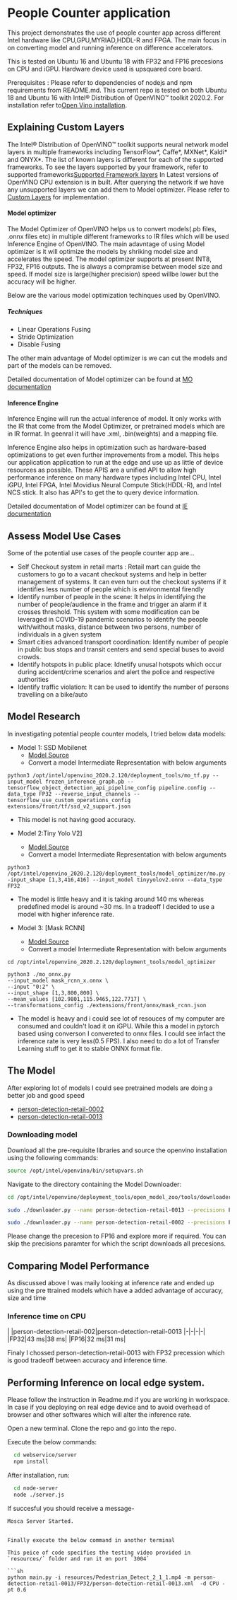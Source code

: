 # People Counter application

This project demonstrates the use of people counter app across different Intel hardware like CPU,GPU,MYRIAD,HDDL-R and FPGA. The main focus in on converting model and running inference on difference accelerators.

This is tested on Ubuntu 16 and Ubuntu 18 with FP32 and FP16 precesions on CPU and iGPU. Hardware device used is upsquared  core board.

Prerequisites : Please refer to dependencies of nodejs and npm requirements from README.md. This current repo is tested on both Ubuntu 18 and Ubuntu 16 with Intel® Distribution of OpenVINO™ toolkit 2020.2. For installation refer to[Open Vino installation](https://docs.openvinotoolkit.org/2020.2/_docs_install_guides_installing_openvino_linux.html). 

## Explaining Custom Layers

The Intel® Distribution of OpenVINO™ toolkit supports neural network model layers in multiple frameworks including TensorFlow*, Caffe*, MXNet*, Kaldi* and ONYX*. The list of known layers is different for each of the supported frameworks. To see the layers supported by your framework, refer to supported frameworks[Supported Framework layers](https://docs.openvinotoolkit.org/latest/_docs_MO_DG_prepare_model_Supported_Frameworks_Layers.html)
In Latest versions of OpenVINO CPU extension is in built. After querying the network if we have any unsupported layers we can add them to Model optimizer. Please refer to [Custom Layers](https://docs.openvinotoolkit.org/2020.2/_docs_MO_DG_prepare_model_customize_model_optimizer_Customize_Model_Optimizer.html) for implementation.

#### Model optimizer

The Model Optimizer of OpenVINO helps us to convert models(.pb files, .onnx files etc) in multiple different frameworks to IR files which will be used Inference Engine of OpenVINO. The main adavntage of using Model optimizer is it will optimize the models by shriking model size and accelerates the speed.
The model optimizer supports at present INT8, FP32, FP16 outputs. The is always a compramise between model size and speed. If model size is large(higher precision) speed willbe lower but the accuracy will be higher.


Below are the various model optimization techinques used by OpenVINO.

##### Techniques
 - Linear Operations Fusing
 - Stride Optimization
 - Disable Fusing
 
 The other main advantage of Model optimizer is we can cut the models and part of the models can be removed.
 
 Detailed documentation of Model optimizer can be found at [MO documentation](https://docs.openvinotoolkit.org/2020.2/_docs_MO_DG_Deep_Learning_Model_Optimizer_DevGuide.html)

 #### Inference Engine

Inference Engine  will run the actual inference of model. It only works with the IR that come from the Model Optimizer, or pretrained models which are in IR format. In geenral it will have .xml, .bin(weights) and a mapping file.

Inference Engine also helps in optimization such as  hardware-based optimizations to get even further improvements from a model. This helps our application  application to run at the edge and use up as little of device resources as possible.
These APIS are a unified API to allow high performance inference on many hardware types including Intel CPU, Intel iGPU, Intel FPGA, Intel Movidius Neural Compute Stick(HDDL-R), and Intel NCS stick. It also has API's to get the to query device information.

 Detailed documentation of Model optimizer can be found at [IE documentation](https://docs.openvinotoolkit.org/2020.2/_docs_IE_DG_Deep_Learning_Inference_Engine_DevGuide.html)




## Assess Model Use Cases

Some of the potential use cases of the people counter app are...

 - Self Checkout system in retail marts : Retail mart can guide the customers to go to a vacant checkout systems and help in better management of systems. It can even turn out the checkout systems if it identifies less number of people which is environmental firendly
 - Identify number of people in the scene: It helps in identifying the number of people/audience in the frame and trigger an alarm if it crosses threshold. This system with some modification can be leveraged in COVID-19 pandemic scenarios to identify the people with/without masks, distance between two persons, number of individuals in a given system
 - Smart cities advanced transport coordination: Identify number of people in public bus stops and transit centers and send special buses to avoid crowds.
 - Identify hotspots in public place: Idnetify unusal hotspots which occur during accident/crime scenarios and alert the police and respective authorities
 - Identify traffic violation: It can be used to identify the number of persons travelling on a bike/auto



## Model Research

In investigating potential people counter models, I tried below data models:

- Model 1: SSD Mobilenet
  - [Model Source](https://github.com/tensorflow/models/blob/master/research/object_detection/g3doc/detection_model_zoo.md)
  - Convert a model Intermediate Representation with below arguments
  
```
python3 /opt/intel/openvino_2020.2.120/deployment_tools/mo_tf.py --input_model frozen_inference_graph.pb --tensorflow_object_detection_api_pipeline_config pipeline.config --data_type FP32 --reverse_input_channels --tensorflow_use_custom_operations_config extensions/front/tf/ssd_v2_support.json
```

  - This model is not having good accuracy.

  
- Model 2:Tiny Yolo V2]
  - [Model Source](https://github.com/onnx/models/blob/master/vision/object_detection_segmentation/tiny-yolov2/model/tinyyolov2-8.onnx)
  - Convert a model Intermediate Representation with below arguments
  
```
python3 /opt/intel/openvino_2020.2.120/deployment_tools/model_optimizer/mo.py --input_shape [1,3,416,416] --input_model tinyyolov2.onnx --data_type   FP32 
```
  
  - The model is little heavy and it is taking around 140 ms whereas predefined model is around ~30 ms. In a tradeoff I decided to use a model with higher inference rate.


- Model 3: [Mask RCNN]
  - [Model Source](https://www.cis.upenn.edu/~jshi/ped_html/)
  - Convert a model Intermediate Representation with below arguments
  
```
cd /opt/intel/openvino_2020.2.120/deployment_tools/model_optimizer

python3 ./mo_onnx.py
--input_model mask_rcnn_x.onnx \
--input "0:2" \
--input_shape [1,3,800,800] \
--mean_values [102.9801,115.9465,122.7717] \
--transformations_config ./extensions/front/onnx/mask_rcnn.json 
```
  - The model is heavy and i could see lot of resouces of my computer are consumed and couldn't load it on iGPU. While this a model in pytorch based using converson I convereted to onnx files. I could see infact the inference rate is very less(0.5 FPS). I also need to do a lot of Transfer Learning stuff to get it to stable ONNX format file.

## The Model

After exploring lot of models I could see pretrained models are doing a better job and good speed 
 
- [person-detection-retail-0002](https://docs.openvinotoolkit.org/2020.2/person-detection-retail-0002.html)
- [person-detection-retail-0013](https://docs.openvinotoolkit.org/2020.2/_models_intel_person_detection_retail_0013_description_person_detection_retail_0013.html)



### Downloading model

Download all the pre-requisite libraries and source the openvino installation using the following commands:

```sh
source /opt/intel/openvino/bin/setupvars.sh
```

Navigate to the directory containing the Model Downloader:

```sh
cd /opt/intel/openvino/deployment_tools/open_model_zoo/tools/downloader
```


```sh
sudo ./downloader.py --name person-detection-retail-0013 --precisions FP32 -o /home/workspace

sudo ./downloader.py --name person-detection-retail-0002 --precisions FP32 -o /home/workspace
```
Please change the precesion to FP16 and explore more if required.
You can skip the precisions paramter for which the script downloads all precesions.

## Comparing Model Performance

As discussed above I was maily looking at inference rate and ended up using the pre ttrained models which have a added advantage of accuracy, size and time

### Inference time on CPU

| |person-detection-retail-002|person-detection-retail-0013
|-|-|-|-|
|FP32|43 ms|38 ms|
|FP16|32 ms|31 ms|


Finaly I chossed person-detection-retail-0013 with FP32 precession which is good tradeoff between accuracy and inference time.

## Performing Inference on local edge system.

Please follow the instruction in Readme.md if you are working in workspace.
In case if you deploying on real edge device and to avoid overhead of browser and other softwares which will alter the inference rate.

Open a new terminal. Clone the repo and go into the repo.

Execute the below commands:

```sh
  cd webservice/server
  npm install
```
After installation, run:

```sh
  cd node-server
  node ./server.js
```

If succesful you should receive a message-

```sh
Mosca Server Started.
```

```

Finally execute the below command in another terminal

This peice of code specifies the testing video provided in `resources/` folder and run it on port `3004`

```sh
python main.py -i resources/Pedestrian_Detect_2_1_1.mp4 -m person-detection-retail-0013/FP32/person-detection-retail-0013.xml  -d CPU -pt 0.6 
```
